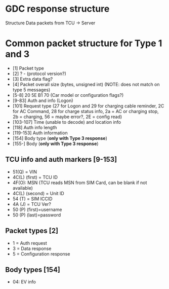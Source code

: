 # GDC response structure
Structure Data packets from TCU -> Server


# Common packet structure for Type 1 and 3

- [1] Packet type
- [2] ? - (protocol version?)
- [3] Extra data flag?
- [4] Packet overall size (bytes, unsigned int) (NOTE: does not match on type 5 messages)
- [5-8] 20 5E B1 70 (Car model or configuration flags?)
- [9-83] Auth and info (Logon)
- [101] Request type (27 for Logon and 29 for charging cable reminder, 2C for AC Command, 28 for charge status info, 2a = AC or charging stop, 2b = charging, 56 = maybe error?, 2E = config read)
- [103-107] Time (unable to decode) and location info
- [118] Auth info length
- [119-153] Auth information
- [154] Body type (**only with Type 3 response**)
- [155-] Body (**only with Type 3 response**)
 

## TCU info and auth markers [9-153]
- 51(Q) = VIN
- 4C(L) (first) = TCU ID
- 4F(O): MSN (TCU reads MSN from SIM Card, can be blank if not available)
- 4C(L) (second) = Unit ID
- 54 (T) = SIM ICCID
- 4A (J) = TCU Ver?
- 50 (P) (first)=username
- 50 (P) (last)=password


## Packet types [2]

- 1 = Auth request
- 3 = Data response
- 5 = Configuration response


## Body types [154]
- 04: EV info